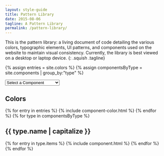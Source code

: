 ```yaml
---
layout: style-guide
title: Pattern Library
date: 2015-08-06
tagline: A Pattern Library
permalink: /pattern-library/
---
```


This is the pattern library: a living document of code detailing the various colors, typographic elements, UI patterns, and components used on the website to maintain visual consistency. Currently, the library is best viewed on a desktop or laptop device.
{: .squish .tagline}

{% assign entries = site.colors %}
{% assign componentsByType = site.components | group_by:"type" %}

<form>
  <select name="newurl" id="component-select" onChange="window.location.replace(this.options[this.selectedIndex].value)">
    <option value="">Select a Component</option>
    <option value="#guide-color-palettes">Colors</option>
      {% for type in componentsByType %}
      <option value="#guide-{{ type.name }}">{{ type.name | capitalize }}</option>
      {% for entry in type.items %}
      <option value="#guide-{{ entry.title | slugify }}">&nbsp;&nbsp;&nbsp;{{ entry.title }}</option>
      {% endfor %}
      {% endfor %}
  </select>
</form>


<h2 id="guide-color-palettes" class="cf">Colors</h2>
{% for entry in entries %}
  {% include component-color.html %}
{% endfor %}
{% for type in componentsByType %}
<h2 id="guide-{{ type.name }}" class="cf">{{ type.name | capitalize }}</h2>
{% for entry in type.items %}
{% include component.html %}
{% endfor %}
{% endfor %}
